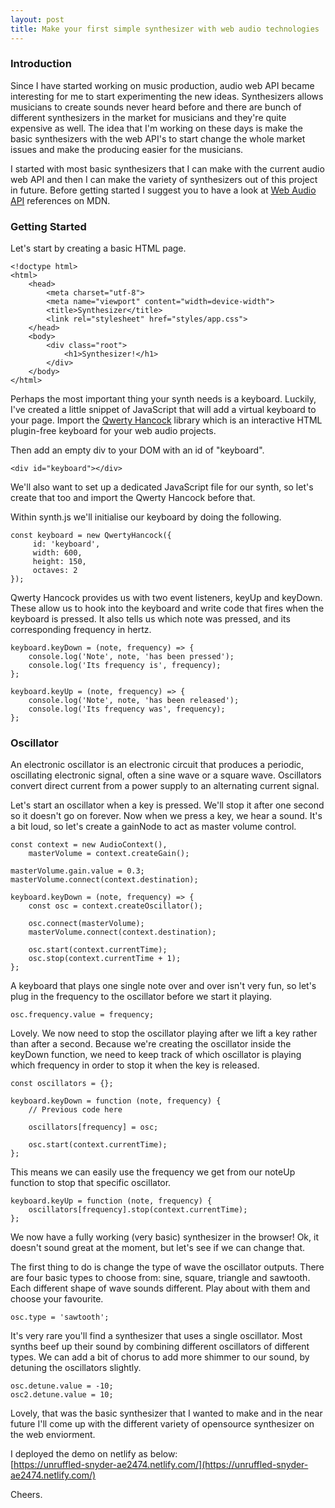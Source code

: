 ```yaml
---
layout: post
title: Make your first simple synthesizer with web audio technologies
---
```


### Introduction

Since I have started working on music production, audio web API became interesting for me to start experimenting the new ideas. Synthesizers allows musicians to create sounds never heard before and there are bunch of different synthesizers in the market for musicians and they're quite expensive as well. The idea that I'm working on these days is make the basic synthesizers with the web API's to start change the whole market issues and make the producing easier for the musicians.

I started with most basic synthesizers that I can make with the current audio web API and then I can make the variety of synthesizers out of this project in future. Before getting started I suggest you to have a look at [Web Audio API](https://reactjs.org/blog/2019/02/06/react-v16.8.0.html) references on MDN.

### Getting Started

Let's start by creating a basic HTML page.

```
<!doctype html>
<html>
    <head>
        <meta charset="utf-8">
        <meta name="viewport" content="width=device-width">
        <title>Synthesizer</title>
        <link rel="stylesheet" href="styles/app.css">
    </head>
    <body>
        <div class="root">
            <h1>Synthesizer!</h1>
        </div>
    </body>
</html>
```

Perhaps the most important thing your synth needs is a keyboard. Luckily, I've created a little snippet of JavaScript that will add a virtual keyboard to your page. Import the [Qwerty Hancock](https://stuartmemo.com/qwerty-hancock/) library which is an interactive HTML plugin-free keyboard for your web audio projects.

Then add an empty div to your DOM with an id of "keyboard".

```
<div id="keyboard"></div>
```

We'll also want to set up a dedicated JavaScript file for our synth, so let's create that too and import the Qwerty Hancock before that.

Within synth.js we'll initialise our keyboard by doing the following.

```
const keyboard = new QwertyHancock({
     id: 'keyboard',
     width: 600,
     height: 150,
     octaves: 2
});
```

Qwerty Hancock provides us with two event listeners, keyUp and keyDown. These allow us to hook into the keyboard and write code that fires when the keyboard is pressed. It also tells us which note was pressed, and its corresponding frequency in hertz. 

```
keyboard.keyDown = (note, frequency) => {
    console.log('Note', note, 'has been pressed');
    console.log('Its frequency is', frequency);
};
 
keyboard.keyUp = (note, frequency) => {
    console.log('Note', note, 'has been released');
    console.log('Its frequency was', frequency);
};
```

### Oscillator

An electronic oscillator is an electronic circuit that produces a periodic, oscillating electronic signal, often a sine wave or a square wave. Oscillators convert direct current from a power supply to an alternating current signal.

Let's start an oscillator when a key is pressed. We'll stop it after one second so it doesn't go on forever. Now when we press a key, we hear a sound. It's a bit loud, so let's create a gainNode to act as master volume control.

```
const context = new AudioContext(),
    masterVolume = context.createGain();
 
masterVolume.gain.value = 0.3;
masterVolume.connect(context.destination);
 
keyboard.keyDown = (note, frequency) => {
    const osc = context.createOscillator();
 
    osc.connect(masterVolume);
    masterVolume.connect(context.destination);
 
    osc.start(context.currentTime);
    osc.stop(context.currentTime + 1);
};
```

A keyboard that plays one single note over and over isn't very fun, so let's plug in the frequency to the oscillator before we start it playing.

```
osc.frequency.value = frequency;
```

Lovely. We now need to stop the oscillator playing after we lift a key rather than after a second. Because we're creating the oscillator inside the keyDown function, we need to keep track of which oscillator is playing which frequency in order to stop it when the key is released.

```
const oscillators = {};
 
keyboard.keyDown = function (note, frequency) {
    // Previous code here
 
    oscillators[frequency] = osc;
 
    osc.start(context.currentTime);
};
```

This means we can easily use the frequency we get from our noteUp function to stop that specific oscillator.

```
keyboard.keyUp = function (note, frequency) {
    oscillators[frequency].stop(context.currentTime);
};
```

We now have a fully working (very basic) synthesizer in the browser! Ok, it doesn't sound great at the moment, but let's see if we can change that.

The first thing to do is change the type of wave the oscillator outputs. There are four basic types to choose from: sine, square, triangle and sawtooth. Each different shape of wave sounds different. Play about with them and choose your favourite.

```
osc.type = 'sawtooth';
```

It's very rare you'll find a synthesizer that uses a single oscillator. Most synths beef up their sound by combining different oscillators of different types.
We can add a bit of chorus to add more shimmer to our sound, by detuning the oscillators slightly.

```
osc.detune.value = -10;
osc2.detune.value = 10;
```

Lovely, that was the basic synthesizer that I wanted to make and in the near future I'll come up with the different variety of opensource synthesizer on the web enviorment.

I deployed the demo on netlify as below:    
[https://unruffled-snyder-ae2474.netlify.com/](https://unruffled-snyder-ae2474.netlify.com/)

Cheers.

      




